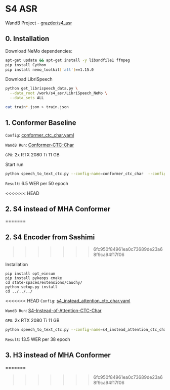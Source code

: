 # S4 ASR

WandB Project - [grazder/s4_asr](https://wandb.ai/grazder/s4_asr)

## 0. Installation

Download NeMo dependencies:
```bash
apt-get update && apt-get install -y libsndfile1 ffmpeg
pip install Cython
pip install nemo_toolkit['all']==1.15.0
```

Download LibriSpeech
```bash
python get_librispeech_data.py \
  --data_root /work/s4_asr/LibriSpeech_NeMo \
  --data_sets ALL

cat train*.json > train.json
```

## 1. Conformer Baseline

`Config`: [conformer_ctc_char.yaml](configs/conformer_ctc_char.yaml)

`WandB Run`: [Conformer-CTC-Char](https://wandb.ai/grazder/s4_asr/runs/2023-02-27_23-32-00?workspace=user-grazder)

`GPU`: 2x RTX 2080 Ti 11 GB

Start run

```bash
python speech_to_text_ctc.py --config-name=conformer_ctc_char  --config-path /work/s4_asr/configs/
```

`Result`: 6.5 WER per 50 epoch

<<<<<<< HEAD
## 2. S4 instead of MHA Conformer
=======
## 2. S4 Encoder from Sashimi
>>>>>>> 6fc950f84961ea0c73689de23a68f9ca94f17f06

Installation

```
pip install opt_einsum
pip install pykeops cmake
cd state-spaces/extensions/cauchy/
python setup.py install
cd ../../../
```

<<<<<<< HEAD
`Config`: [s4_instead_attention_ctc_char.yaml](configs/s4_instead_attention_ctc_char.yaml)

`WandB Run`: [S4-Instead-of-Attention-CTC-Char](https://wandb.ai/grazder/s4_asr/runs/2023-03-02_23-01-43)

`GPU`: 2x RTX 2080 Ti 11 GB

```bash
python speech_to_text_ctc.py --config-name=s4_instead_attention_ctc_char  --config-path /work/s4_asr/configs/
```

`Result`: 13.5 WER per 38 epoch

## 3. H3 instead of MHA Conformer



=======
>>>>>>> 6fc950f84961ea0c73689de23a68f9ca94f17f06
